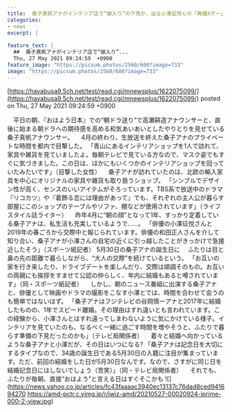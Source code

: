 ```yaml
---
title:  桑子真帆アナがインテリア店で“嫁入り”の下見か、迫る小澤征悦との「再婚Xデー」  
categories:
- news
excerpt: |
  
feature_text: |
  ##  桑子真帆アナがインテリア店で“嫁入り”...
  Thu, 27 May 2021 09:24:59  +0900
feature_image: "https://picsum.photos/2560/600?image=733"
image: "https://picsum.photos/2560/600?image=733"
---
```


[https://hayabusa9.5ch.net/test/read.cgi/mnewsplus/1622075099/](https://hayabusa9.5ch.net/test/read.cgi/mnewsplus/1622075099/)
posted on Thu, 27 May 2021 09:24:59  +0900

<!--more-->

　平日の朝、『おはよう日本』での“朝ドラ送り”で高瀬耕造アナウンサーと、直後に始まる朝ドラへの期待感を高める和気あいあいとしたやりとりを見せている桑子真帆アナウンサー。 　4月の終わり、生放送を終えた桑子アナのプライベートな時間を都内で目撃した。 「青山にあるインテリアショップを1人で訪れて、家具や雑貨を見ていましたよ。毎朝テレビで見ている方なので、マスク姿でもすぐに気づきました。この日は、ほかにもいくつかのインテリアショップを回っていたみたいです」（目撃した女性） 　桑子アナが訪れていたのは、北欧の輸入家具を中心にオリジナルの家具や雑貨も取り扱うショップ。 「シンプルでデザイン性が高く、センスのいいアイテムがそろっています。TBS系で放送中のドラマ『リコカツ』や『着飾る恋には理由があって』でも、それぞれの主人公が暮らす部屋にこのショップのテーブルやソファ、棚などが使用されています」（ライフスタイル誌ライター） 　昨年4月に“朝の顔”となって1年、すっかり定着している桑子アナは、私生活も充実しているようで……。 「俳優の小澤征悦さんと2019年の春ごろから交際中と報じられています。俳優の和田正人さんを介して知り合い、桑子アナが小澤さんの自宅の近くに引っ越したことがきっかけで急接近したそう」（スポーツ紙記者） 5月30日の桑子アナの誕生日に 　ふたりは目と鼻の先の距離で暮らしながら、“大人の交際”を続けているという。 「お互いの家を行き来したり、ドライブデートを楽しんだり、交際は順調そのもの。お互いの両親にも挨拶をすませて公認の仲らしく、年内に結婚もあると噂されています」（同・スポーツ紙記者） 　しかし、朝のニュース番組に出演する桑子アナと、俳優として映画やドラマの撮影をこなす小澤とでは、時間を合わせて会うのも簡単ではないはず。 「桑子アナはフジテレビの谷岡慎一アナと2017年に結婚したものの、1年でスピード離婚。その理由はすれ違いとも言われています。この経験から、小澤さんとはすれ違ってしまわないように気にかけている様子。インテリアを見ていたのも、なるべく一緒に過ごす時間を増やそうと、ふたりで暮らす準備の下見だったのかも」（テレビ局関係者） 　着々と結婚へ向かっているような桑子アナと小澤だが、その日はいつになる? 「桑子アナは記念日を大切にするタイプなので、34歳の誕生日である5月30日の入籍に注目が集まっています。ただ、前回の結婚をした日が5月30日なんです。なので、さすがに同じ日を結婚記念日にはしないでしょう（苦笑）」（同・テレビ局関係者） 　それでも、ふたりが毎朝、直接“おはよう”と言える日はすぐそこかも ![](https://news.yahoo.co.jp/articles/fc43faaaac3940ec13137c76dad8ced941694270 https://amd-pctr.c.yimg.jp/r/iwiz-amd/20210527-00020924-jprime-000-2-view.jpg)

